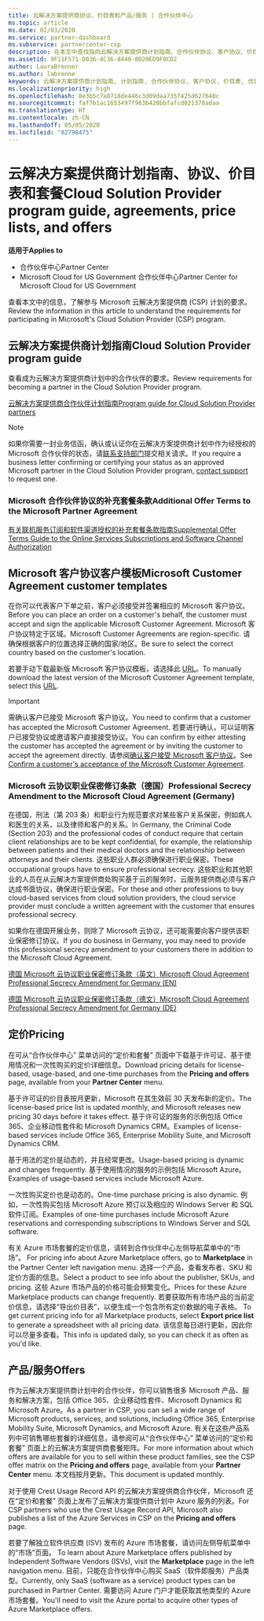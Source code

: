 ```yaml
---
title: 云解决方案提供商协议、价目表和产品/服务 | 合作伙伴中心
ms.topic: article
ms.date: 02/03/2020
ms.service: partner-dashboard
ms.subservice: partnercenter-csp
description: 在本文中查找指向云解决方案提供商计划指南、合作伙伴协议、客户协议、价目表和套餐的链接。
ms.assetid: 9F11F571-D036-4C36-8440-8D20ED9F0CD2
author: LauraBrenner
ms.author: labrenne
keywords: 云解决方案提供商计划指南, 计划指南, 合作伙伴协议, 客户协议, 价目表, 优惠
ms.localizationpriority: high
ms.openlocfilehash: 8e3b5c7a8718de446c3d09daa735f425d627648c
ms.sourcegitcommit: faf7b1ac1653497f963b428bbfafcd821378adaa
ms.translationtype: HT
ms.contentlocale: zh-CN
ms.lasthandoff: 05/05/2020
ms.locfileid: "82798475"
---
```

# <a name="cloud-solution-provider-program-guide-agreements-price-lists-and-offers"></a><span data-ttu-id="84e1e-104">云解决方案提供商计划指南、协议、价目表和套餐</span><span class="sxs-lookup"><span data-stu-id="84e1e-104">Cloud Solution Provider program guide, agreements, price lists, and offers</span></span>

<span data-ttu-id="84e1e-105">**适用于**</span><span class="sxs-lookup"><span data-stu-id="84e1e-105">**Applies to**</span></span>

-  <span data-ttu-id="84e1e-106">合作伙伴中心</span><span class="sxs-lookup"><span data-stu-id="84e1e-106">Partner Center</span></span>
-  <span data-ttu-id="84e1e-107">Microsoft Cloud for US Government 合作伙伴中心</span><span class="sxs-lookup"><span data-stu-id="84e1e-107">Partner Center for Microsoft Cloud for US Government</span></span>


<span data-ttu-id="84e1e-108">查看本文中的信息，了解参与 Microsoft 云解决方案提供商 (CSP) 计划的要求。</span><span class="sxs-lookup"><span data-stu-id="84e1e-108">Review the information in this article to understand the requirements for participating in Microsoft's Cloud Solution Provider (CSP) program.</span></span>

## <a name="cloud-solution-provider-program-guide"></a><span data-ttu-id="84e1e-109">云解决方案提供商计划指南</span><span class="sxs-lookup"><span data-stu-id="84e1e-109">Cloud Solution Provider program guide</span></span>

<span data-ttu-id="84e1e-110">查看成为云解决方案提供商计划中的合作伙伴的要求。</span><span class="sxs-lookup"><span data-stu-id="84e1e-110">Review requirements for becoming a partner in the Cloud Solution Provider program.</span></span>

[<span data-ttu-id="84e1e-111">云解决方案提供商合作伙伴计划指南</span><span class="sxs-lookup"><span data-stu-id="84e1e-111">Program guide for Cloud Solution Provider partners</span></span>](https://go.microsoft.com/fwlink/p/?LinkId=617100)

>[!Note]
><span data-ttu-id="84e1e-112">如果你需要一封业务信函，确认或认证你在云解决方案提供商计划中作为经授权的 Microsoft 合作伙伴的状态，请[联系支持部门](https://partner.microsoft.com/pcv/servicerequests/create)提交相关请求。</span><span class="sxs-lookup"><span data-stu-id="84e1e-112">If you require a business letter confirming or certifying your status as an approved Microsoft partner in the Cloud Solution Provider program, [contact support](https://partner.microsoft.com/pcv/servicerequests/create) to request one.</span></span>

### <a name="additional-offer-terms-to-the-microsoft-partner-agreement"></a><span data-ttu-id="84e1e-113">Microsoft 合作伙伴协议的补充套餐条款</span><span class="sxs-lookup"><span data-stu-id="84e1e-113">Additional Offer Terms to the Microsoft Partner Agreement</span></span>

[<span data-ttu-id="84e1e-114">有关联机服务订阅和软件渠道授权的补充套餐条款指南</span><span class="sxs-lookup"><span data-stu-id="84e1e-114">Supplemental Offer Terms Guide to the Online Services Subscriptions and Software Channel Authorization</span></span>](https://query.prod.cms.rt.microsoft.com/cms/api/am/binary/RE3NOo7)

## <a name="microsoft-customer-agreement-customer-templates"></a><span data-ttu-id="84e1e-115">Microsoft 客户协议客户模板</span><span class="sxs-lookup"><span data-stu-id="84e1e-115">Microsoft Customer Agreement customer templates</span></span>

<span data-ttu-id="84e1e-116">在你可以代表客户下单之前，客户必须接受并签署相应的 Microsoft 客户协议。</span><span class="sxs-lookup"><span data-stu-id="84e1e-116">Before you can place an order on a customer's behalf, the customer must accept and sign the applicable Microsoft Customer Agreement.</span></span> <span data-ttu-id="84e1e-117">Microsoft 客户协议特定于区域。</span><span class="sxs-lookup"><span data-stu-id="84e1e-117">Microsoft Customer Agreements are region-specific.</span></span> <span data-ttu-id="84e1e-118">请确保根据客户的位置选择正确的国家/地区。</span><span class="sxs-lookup"><span data-stu-id="84e1e-118">Be sure to select the correct country based on the customer's location.</span></span>

<span data-ttu-id="84e1e-119">若要手动下载最新版 Microsoft 客户协议模板，请选择此 [URL](https://aka.ms/customeragreement)。</span><span class="sxs-lookup"><span data-stu-id="84e1e-119">To manually download the latest version of the Microsoft Customer Agreement template, select this [URL](https://aka.ms/customeragreement).</span></span>

>[!IMPORTANT]
><span data-ttu-id="84e1e-120">需确认客户已接受 Microsoft 客户协议。</span><span class="sxs-lookup"><span data-stu-id="84e1e-120">You need to confirm that a customer has accepted the Microsoft Customer Agreement.</span></span> <span data-ttu-id="84e1e-121">若要进行确认，可以证明客户已接受协议或邀请客户直接接受协议。</span><span class="sxs-lookup"><span data-stu-id="84e1e-121">You can confirm by either attesting the customer has accepted the agreement or by inviting the customer to accept the agreement directly.</span></span> <span data-ttu-id="84e1e-122">请参阅[确认客户接受 Microsoft 客户协议](confirm-customer-agreement.md)。</span><span class="sxs-lookup"><span data-stu-id="84e1e-122">See [Confirm a customer's acceptance of the Microsoft Customer Agreement](confirm-customer-agreement.md).</span></span>

### <a name="professional-secrecy-amendment-to-the-microsoft-cloud-agreement-germany"></a><span data-ttu-id="84e1e-123">Microsoft 云协议职业保密修订条款（德国）</span><span class="sxs-lookup"><span data-stu-id="84e1e-123">Professional Secrecy Amendment to the Microsoft Cloud Agreement (Germany)</span></span>

<span data-ttu-id="84e1e-124">在德国，刑法（第 203 条）和职业行为规范要求对某些客户关系保密，例如病人和医生的关系，以及律师和客户的关系。</span><span class="sxs-lookup"><span data-stu-id="84e1e-124">In Germany, the Criminal Code (Section 203) and the professional codes of conduct require that certain client relationships are to be kept confidential, for example, the relationship between patients and their medical doctors and the relationship between attorneys and their clients.</span></span> <span data-ttu-id="84e1e-125">这些职业人群必须确保进行职业保密。</span><span class="sxs-lookup"><span data-stu-id="84e1e-125">These occupational groups have to ensure professional secrecy.</span></span> <span data-ttu-id="84e1e-126">这些职业和其他职业的人员在从云解决方案提供商处购买基于云的服务时，云服务提供商必须与客户达成书面协议，确保进行职业保密。</span><span class="sxs-lookup"><span data-stu-id="84e1e-126">For these and other professions to buy cloud-based services from cloud solution providers, the cloud service provider must conclude a written agreement with the customer that ensures professional secrecy.</span></span>

<span data-ttu-id="84e1e-127">如果你在德国开展业务，则除了 Microsoft 云协议，还可能需要向客户提供该职业保密修订协议。</span><span class="sxs-lookup"><span data-stu-id="84e1e-127">If you do business in Germany, you may need to provide this professional secrecy amendment to your customers there in addition to the Microsoft Cloud Agreement.</span></span>

[<span data-ttu-id="84e1e-128">德国 Microsoft 云协议职业保密修订条款（英文）</span><span class="sxs-lookup"><span data-stu-id="84e1e-128">Microsoft Cloud Agreement Professional Secrecy Amendment for Germany (EN)</span></span>](https://go.microsoft.com/fwlink/?linkid=2030827&clcid=0x409)

[<span data-ttu-id="84e1e-129">德国 Microsoft 云协议职业保密修订条款（德文）</span><span class="sxs-lookup"><span data-stu-id="84e1e-129">Microsoft Cloud Agreement Professional Secrecy Amendment for Germany (DE)</span></span>](https://go.microsoft.com/fwlink/?linkid=2030827&clcid=0x407)

## <a name="pricing"></a><span data-ttu-id="84e1e-130">定价</span><span class="sxs-lookup"><span data-stu-id="84e1e-130">Pricing</span></span>

<span data-ttu-id="84e1e-131">在可从“合作伙伴中心”  菜单访问的“定价和套餐”  页面中下载基于许可证、基于使用情况和一次性购买的定价详细信息。</span><span class="sxs-lookup"><span data-stu-id="84e1e-131">Download pricing details for license-based, usage-based, and one-time purchases from the **Pricing and offers** page, available from your **Partner Center** menu.</span></span>

<span data-ttu-id="84e1e-132">基于许可证的价目表按月更新，Microsoft 在其生效前 30 天发布新的定价。</span><span class="sxs-lookup"><span data-stu-id="84e1e-132">The license-based price list is updated monthly, and Microsoft releases new pricing 30 days before it takes effect.</span></span> <span data-ttu-id="84e1e-133">基于许可证的服务的示例包括 Office 365、企业移动性套件和 Microsoft Dynamics CRM。</span><span class="sxs-lookup"><span data-stu-id="84e1e-133">Examples of license-based services include Office 365, Enterprise Mobility Suite, and Microsoft Dynamics CRM.</span></span> 

<span data-ttu-id="84e1e-134">基于用法的定价是动态的，并且经常更改。</span><span class="sxs-lookup"><span data-stu-id="84e1e-134">Usage-based pricing is dynamic and changes frequently.</span></span> <span data-ttu-id="84e1e-135">基于使用情况的服务的示例包括 Microsoft Azure。</span><span class="sxs-lookup"><span data-stu-id="84e1e-135">Examples of usage-based services include Microsoft Azure.</span></span>

<span data-ttu-id="84e1e-136">一次性购买定价也是动态的。</span><span class="sxs-lookup"><span data-stu-id="84e1e-136">One-time purchase pricing is also dynamic.</span></span> <span data-ttu-id="84e1e-137">例如，一次性购买包括 Microsoft Azure 预订以及相应的 Windows Server 和 SQL 软件订阅。</span><span class="sxs-lookup"><span data-stu-id="84e1e-137">Examples of one-time purchases include Microsoft Azure reservations and corresponding subscriptions to Windows Server and SQL software.</span></span>

<span data-ttu-id="84e1e-138">有关 Azure 市场套餐的定价信息，请转到合作伙伴中心左侧导航菜单中的“市场”。 </span><span class="sxs-lookup"><span data-stu-id="84e1e-138">For pricing info about Azure Marketplace offers, go to **Marketplace** in the Partner Center left navigation menu.</span></span> <span data-ttu-id="84e1e-139">选择一个产品，查看发布者、SKU 和定价方面的信息。</span><span class="sxs-lookup"><span data-stu-id="84e1e-139">Select a product to see info about the publisher, SKUs, and pricing.</span></span> <span data-ttu-id="84e1e-140">这些 Azure 市场产品的价格可能会频繁变化。</span><span class="sxs-lookup"><span data-stu-id="84e1e-140">Prices for these Azure Marketplace products can change frequently.</span></span> <span data-ttu-id="84e1e-141">若要获取所有市场产品的当前定价信息，请选择“导出价目表”，以便生成一个包含所有定价数据的电子表格。 </span><span class="sxs-lookup"><span data-stu-id="84e1e-141">To get current pricing info for all Marketplace products, select **Export price list** to generate a spreadsheet with all pricing data.</span></span> <span data-ttu-id="84e1e-142">该信息每日进行更新，因此你可以尽量多查看。</span><span class="sxs-lookup"><span data-stu-id="84e1e-142">This info is updated daily, so you can check it as often as you'd like.</span></span>

## <a name="offers"></a><span data-ttu-id="84e1e-143">产品/服务</span><span class="sxs-lookup"><span data-stu-id="84e1e-143">Offers</span></span>

<span data-ttu-id="84e1e-144">作为云解决方案提供商计划中的合作伙伴，你可以销售很多 Microsoft 产品、服务和解决方案，包括 Office 365、企业移动性套件、Microsoft Dynamics 和 Microsoft Azure。</span><span class="sxs-lookup"><span data-stu-id="84e1e-144">As a partner in CSP, you can sell a wide range of Microsoft products, services, and solutions, including Office 365, Enterprise Mobility Suite, Microsoft Dynamics, and Microsoft Azure.</span></span> <span data-ttu-id="84e1e-145">有关在这些产品系列中可销售哪些套餐的详细信息，请参阅可从“合作伙伴中心”  菜单访问的“定价和套餐”  页面上的云解决方案提供商套餐矩阵。</span><span class="sxs-lookup"><span data-stu-id="84e1e-145">For more information about which offers are available for you to sell within these product families, see the CSP offer matrix on the **Pricing and offers** page, available from your **Partner Center** menu.</span></span> <span data-ttu-id="84e1e-146">本文档按月更新。</span><span class="sxs-lookup"><span data-stu-id="84e1e-146">This document is updated monthly.</span></span>

<span data-ttu-id="84e1e-147">对于使用 Crest Usage Record API 的云解决方案提供商合作伙伴，Microsoft 还在“定价和套餐”  页面上发布了云解决方案提供商计划中 Azure 服务的列表。</span><span class="sxs-lookup"><span data-stu-id="84e1e-147">For CSP partners who use the Crest Usage Record API, Microsoft also publishes a list of the Azure Services in CSP on the **Pricing and offers** page.</span></span>

<span data-ttu-id="84e1e-148">若要了解独立软件供应商  (ISV) 发布的 Azure 市场套餐，请访问左侧导航菜单中的“市场”页面。 </span><span class="sxs-lookup"><span data-stu-id="84e1e-148">To learn about Azure Marketplace offers published by Independent Software Vendors  (ISVs), visit the **Marketplace** page in the left navigation menu.</span></span> <span data-ttu-id="84e1e-149">目前，只能在合作伙伴中心购买 SaaS（软件即服务）产品类型。</span><span class="sxs-lookup"><span data-stu-id="84e1e-149">Currently, only SaaS (software as a service) product types can be purchased in Partner Center.</span></span> <span data-ttu-id="84e1e-150">需要访问 Azure 门户才能获取其他类型的 Azure 市场套餐。</span><span class="sxs-lookup"><span data-stu-id="84e1e-150">You'll need to visit the Azure portal to acquire other types of Azure Marketplace offers.</span></span>
